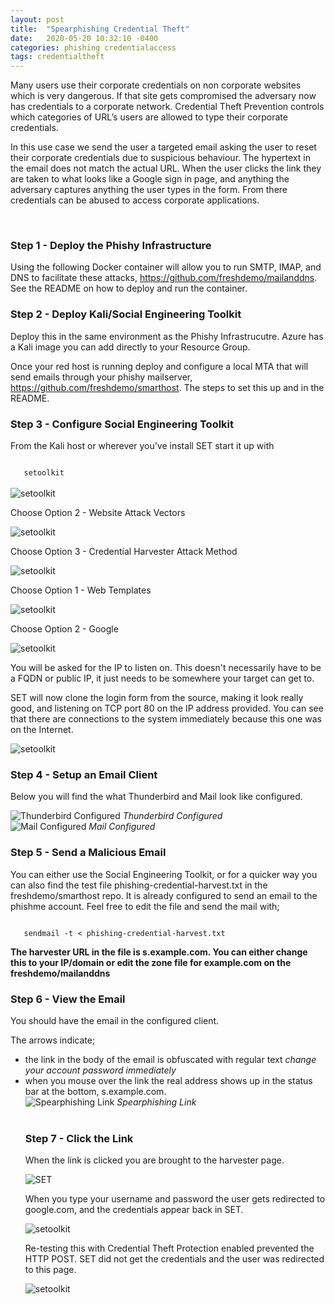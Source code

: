 ```yaml
---
layout: post
title:  "Spearphishing Credential Theft"
date:   2020-05-20 10:32:10 -0400
categories: phishing credentialaccess
tags: credentialtheft
---
```


<p>
Many users use their corporate credentials on non corporate websites which is very dangerous. If that site gets compromised the adversary now has credentials to a corporate network. Credential Theft Prevention controls which categories of URL’s users are allowed to type their corporate credentials.
</p>
  
<p>
In this use case we send the user a targeted email asking the user to reset their corporate credentials due to suspicious behaviour. The hypertext in the email does not match the actual URL. When the user clicks the link they are taken to what looks like a Google sign in page, and anything the adversary captures anything the user types in the form. From there credentials can be abused to access corporate applications. 
</p>
<br>


<h3>Step 1 - Deploy the Phishy Infrastructure</h3>

<p>
Using the following Docker container will allow you to run SMTP, IMAP, and DNS to facilitate these attacks, <a href="https://github.com/freshdemo/mailanddns" target="_blank">https://github.com/freshdemo/mailanddns</a>. See the README on how to deploy and run the container.
</p>


<h3>Step 2 - Deploy Kali/Social Engineering Toolkit</h3>

<p>
Deploy this in the same environment as the Phishy Infrastrucutre. Azure has a Kali image you can add directly to your Resource Group.
</p>
<p>
Once your red host is running deploy and configure a local MTA that will send emails through your phishy mailserver, <a href="https://github.com/freshdemo/smarthost" target="_blank">https://github.com/freshdemo/smarthost</a>. The steps to set this up and in the README.
</p>


<h3>Step 3 - Configure Social Engineering Toolkit</h3>

<p>From the Kali host or wherever you've install SET start it up with
</p>
<code>
   setoolkit
</code>
<br>

<img src="/images/setoolkit.png" alt="setoolkit">
<br>

<p>
Choose Option 2 - Website Attack Vectors
</p>
<img src="/images/setoolkit-website-attack-vectors.png" alt="setoolkit">
<br>

<p>
Choose Option 3 - Credential Harvester Attack Method
</p>
<img src="/images/setoolkit-credential-harvester.png" alt="setoolkit">
<br>

<p>
Choose Option 1 - Web Templates
</p>
<img src="/images/setoolkit-credential-web-template.png" alt="setoolkit">
<br>

<p>
Choose Option 2 - Google
</p>
<img src="/images/setoolkit-credential-web-google.png" alt="setoolkit">
<br>

<p>You will be asked for the IP to listen on. This doesn't necessarily have to be a FQDN or public IP, it just needs to be somewhere your target can get to.
</p>

<p>
SET will now clone the login form from the source, making it look really good, and listening on TCP port 80 on the IP address provided. You can see that there are connections to the system immediately because this one was on the Internet.
</p>
<img src="/images/setoolkit-credential-listening.png" alt="setoolkit">

<h3>Step 4 - Setup an Email Client</h3>

<p>
Below you will find the what Thunderbird and Mail look like configured.
</p>
<img src="/images/thunderbird-configured.png" alt="Thunderbird Configured">
<i>Thunderbird Configured</i><br>
<img src="/images/mail-configured.png" alt="Mail Configured">
<i>Mail Configured</i><br>


<h3>Step 5 - Send a Malicious Email</h3>

<p>
You can either use the Social Engineering Toolkit, or for a quicker way you can also find the test file phishing-credential-harvest.txt in the freshdemo/smarthost repo. It is already configured to send an email to the phishme account. Feel free to edit the file and send the mail with;
</p>
<code>
   sendmail -t < phishing-credential-harvest.txt
</code>

<b>The harvester URL in the file is s.example.com. You can either change this to your IP/domain or edit the zone file for example.com on the freshdemo/mailanddns</b>
<br>


<h3>Step 6 - View the Email</h3>

<p>
You should have the email in the configured client. 
</p>

<p>
The arrows indicate;
</p>
<ul>
   <li>the link in the body of the email is obfuscated with regular text <i>change your account password immediately</i>
   <li>when you mouse over the link the real address shows up in the status bar at the bottom, s.example.com.
<br>

<img src="/images/credential-theft-phish.png" alt="Spearphishing Link">
<i>Spearphishing Link</i>
<br>
<br>

<h3>Step 7 - Click the Link</h3>

<p>
When the link is clicked you are brought to the harvester page.
</p>
<img src="/images/setoolkit-credential-server.png" alt="SET">
<br>

<p>
When you type your username and password the user gets redirected to google.com, and the credentials appear back in SET.
</p>
<img src="/images/setoolkit-credential-harvested.png" alt="setoolkit">
<br>

<p>
Re-testing this with Credential Theft Protection enabled prevented the HTTP POST. SET did not get the credentials and the user was redirected to this page.
</p>
<img src="/images/setoolkit-credential-blocked.png" alt="setoolkit">
